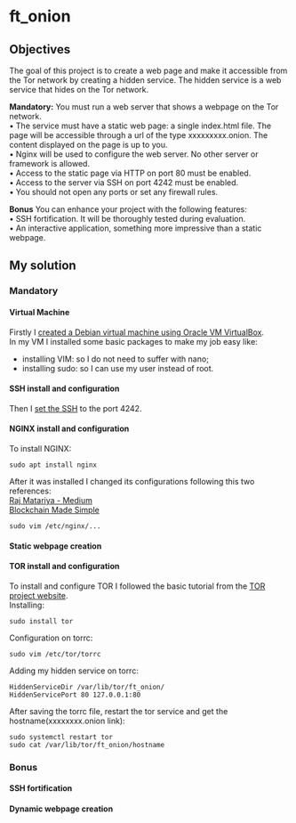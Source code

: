 # ft_onion

## Objectives

The goal of this project is to create a web page and make it accessible from the Tor network by creating a hidden service. The hidden service is a web service that hides on the Tor network.  

**Mandatory:**
You must run a web server that shows a webpage on the Tor network.  
• The service must have a static web page: a single index.html file. The page will be accessible through a url of the type xxxxxxxxx.onion. The content displayed on the page is up to you.  
• Nginx will be used to configure the web server. No other server or framework is allowed.  
• Access to the static page via HTTP on port 80 must be enabled.  
• Access to the server via SSH on port 4242 must be enabled.  
• You should not open any ports or set any firewall rules.  

**Bonus**
You can enhance your project with the following features:  
• SSH fortification. It will be thoroughly tested during evaluation.  
• An interactive application, something more impressive than a static webpage.  

## My solution

### Mandatory

#### Virtual Machine  
Firstly I [created a Debian virtual machine using Oracle VM VirtualBox](https://github.com/gemartin99/Born2beroot-Tutorial/blob/main/README_EN.md).  
In my VM I installed some basic packages to make my job easy like:
- installing VIM: so I do not need to suffer with nano;
- installing sudo: so I can use my user instead of root.

#### SSH install and configuration
Then I [set the SSH](https://github.com/gemartin99/Born2beroot-Tutorial/blob/main/README_EN.md#42---installing--configuring-ssh-) to the port 4242.

#### NGINX install and configuration

To install NGINX:
```
sudo apt install nginx
```

After it was installed I changed its configurations following this two references:  
[Raj Matariya - Medium](https://medium.com/adrixus/beginners-guide-to-nginx-configuration-files-527fcd6d5efd)  
[Blockchain Made Simple](https://www.youtube.com/playlist?list=PLGd6Pjf07X7ii1Mhfiq9g6m1NDGg0eDRg)

```
sudo vim /etc/nginx/...
```

#### Static webpage creation

#### TOR install and configuration  

To install and configure TOR I followed the basic tutorial from the [TOR project website](https://community.torproject.org/onion-services/setup/).  
Installing:  
```
sudo install tor
```
Configuration on torrc:
```
sudo vim /etc/tor/torrc
```
Adding my hidden service on torrc:
```
HiddenServiceDir /var/lib/tor/ft_onion/
HiddenServicePort 80 127.0.0.1:80
```
After saving the torrc file, restart the tor service and get the hostname(xxxxxxxx.onion link):
```
sudo systemctl restart tor
sudo cat /var/lib/tor/ft_onion/hostname
```

### Bonus

#### SSH fortification

#### Dynamic webpage creation
